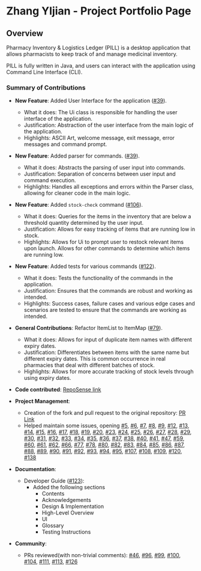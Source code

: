 # Zhang YIjian - Project Portfolio Page

## Overview
Pharmacy Inventory & Logistics Ledger (PILL) is a desktop application that allows
pharmacists to keep track of and manage medicinal inventory.

PILL is fully written in Java, and users can interact with the application using
Command Line Interface (CLI).

### Summary of Contributions

- **New Feature**: Added User Interface for the application ([#39](https://github.com/AY2425S1-CS2113-W14-4/tp/pull/39)).
    - What it does: The Ui class is responsible for handling the user interface of the application.
    - Justification: Abstraction of the user interface from the main logic of the application.
    - Highlights: ASCII Art, welcome message, exit message, error messages and command prompt.
- **New Feature**: Added parser for commands. ([#39](https://github.com/AY2425S1-CS2113-W14-4/tp/pull/39)).
    - What it does: Abstracts the parsing of user input into commands.
    - Justification: Separation of concerns between user input and command execution.
    - Highlights: Handles all exceptions and errors within the Parser class, allowing for cleaner code in the main logic.
- **New Feature**: Added `stock-check` command ([#106](https://github.com/AY2425S1-CS2113-W14-4/tp/pull/106)).
    - What it does: Queries for the items in the inventory that are below a threshold quantity determined by the user input.
    - Justification: Allows for easy tracking of items that are running low in stock.
    - Highlights: Allows for Ui to prompt user to restock relevant items upon launch. Allows for other commands to determine which items are running low.
- **New Feature**: Added tests for various commands ([#122](https://github.com/AY2425S1-CS2113-W14-4/tp/pull/122)).
    - What it does: Tests the functionality of the commands in the application.
    - Justification: Ensures that the commands are robust and working as intended.
    - Highlights: Success cases, failure cases and various edge cases and scenarios are tested to ensure that the commands are working as intended.
- **General Contributions**: Refactor ItemList to ItemMap ([#79](https://github.com/AY2425S1-CS2113-W14-4/tp/pull/79)).
    - What it does: Allows for input of duplicate item names with different expiry dates.
    - Justification: Differentiates between items with the same name but different expiry dates. This is common occurrence in real pharmacies that deal with different batches of stock.
    - Highlights: Allows for more accurate tracking of stock levels through using expiry dates.
- **Code contributed**: [RepoSense link](https://nus-cs2113-ay2425s1.github.io/tp-dashboard/?search=yijiano&sort=groupTitle&sortWithin=title&timeframe=commit&mergegroup=&groupSelect=groupByRepos&breakdown=true&checkedFileTypes=docs~functional-code~test-code~other&since=2024-09-20&tabOpen=true&tabType=authorship&tabAuthor=yijiano&tabRepo=AY2425S1-CS2113-W14-4%2Ftp%5Bmaster%5D&authorshipIsMergeGroup=false&authorshipFileTypes=docs~functional-code~test-code~other&authorshipIsBinaryFileTypeChecked=false&authorshipIsIgnoredFilesChecked=false)
- **Project Management**:
    - Creation of the fork and pull request to the original repository: [PR Link](https://github.com/nus-cs2113-AY2425S1/tp/pull/28)
    - Helped maintain some issues, opening
      [#5](https://github.com/AY2425S1-CS2113-W14-4/tp/issues/5),
      [#6](https://github.com/AY2425S1-CS2113-W14-4/tp/issues/6),
      [#7](https://github.com/AY2425S1-CS2113-W14-4/tp/issues/7),
      [#8](https://github.com/AY2425S1-CS2113-W14-4/tp/issues/8),
      [#9](https://github.com/AY2425S1-CS2113-W14-4/tp/issues/9),
      [#12](https://github.com/AY2425S1-CS2113-W14-4/tp/issues/12),
      [#13](https://github.com/AY2425S1-CS2113-W14-4/tp/issues/13),
      [#14](https://github.com/AY2425S1-CS2113-W14-4/tp/issues/14),
      [#15](https://github.com/AY2425S1-CS2113-W14-4/tp/issues/15),
      [#16](https://github.com/AY2425S1-CS2113-W14-4/tp/issues/16),
      [#17](https://github.com/AY2425S1-CS2113-W14-4/tp/issues/17),
      [#18](https://github.com/AY2425S1-CS2113-W14-4/tp/issues/18),
      [#19](https://github.com/AY2425S1-CS2113-W14-4/tp/issues/19),
      [#20](https://github.com/AY2425S1-CS2113-W14-4/tp/issues/20),
      [#23](https://github.com/AY2425S1-CS2113-W14-4/tp/issues/23),
      [#24](https://github.com/AY2425S1-CS2113-W14-4/tp/issues/24),
      [#25](https://github.com/AY2425S1-CS2113-W14-4/tp/issues/25),
      [#26](https://github.com/AY2425S1-CS2113-W14-4/tp/issues/26),
      [#27](https://github.com/AY2425S1-CS2113-W14-4/tp/issues/27),
      [#28](https://github.com/AY2425S1-CS2113-W14-4/tp/issues/28),
      [#29](https://github.com/AY2425S1-CS2113-W14-4/tp/issues/29),
      [#30](https://github.com/AY2425S1-CS2113-W14-4/tp/issues/30),
      [#31](https://github.com/AY2425S1-CS2113-W14-4/tp/issues/31),
      [#32](https://github.com/AY2425S1-CS2113-W14-4/tp/issues/32),
      [#33](https://github.com/AY2425S1-CS2113-W14-4/tp/issues/33),
      [#34](https://github.com/AY2425S1-CS2113-W14-4/tp/issues/34),
      [#35](https://github.com/AY2425S1-CS2113-W14-4/tp/issues/35),
      [#36](https://github.com/AY2425S1-CS2113-W14-4/tp/issues/36),
      [#37](https://github.com/AY2425S1-CS2113-W14-4/tp/issues/37),
      [#38](https://github.com/AY2425S1-CS2113-W14-4/tp/issues/38),
      [#40](https://github.com/AY2425S1-CS2113-W14-4/tp/issues/40),
      [#41](https://github.com/AY2425S1-CS2113-W14-4/tp/issues/41),
      [#47](https://github.com/AY2425S1-CS2113-W14-4/tp/issues/47),
      [#59](https://github.com/AY2425S1-CS2113-W14-4/tp/issues/59),
      [#60](https://github.com/AY2425S1-CS2113-W14-4/tp/issues/60),
      [#61](https://github.com/AY2425S1-CS2113-W14-4/tp/issues/61),
      [#62](https://github.com/AY2425S1-CS2113-W14-4/tp/issues/62),
      [#66](https://github.com/AY2425S1-CS2113-W14-4/tp/issues/66),
      [#77](https://github.com/AY2425S1-CS2113-W14-4/tp/issues/77),
      [#78](https://github.com/AY2425S1-CS2113-W14-4/tp/issues/78),
      [#80](https://github.com/AY2425S1-CS2113-W14-4/tp/issues/80),
      [#82](https://github.com/AY2425S1-CS2113-W14-4/tp/issues/82),
      [#83](https://github.com/AY2425S1-CS2113-W14-4/tp/issues/83),
      [#84](https://github.com/AY2425S1-CS2113-W14-4/tp/issues/84),
      [#85](https://github.com/AY2425S1-CS2113-W14-4/tp/issues/85),
      [#86](https://github.com/AY2425S1-CS2113-W14-4/tp/issues/86),
      [#87](https://github.com/AY2425S1-CS2113-W14-4/tp/issues/87),
      [#88](https://github.com/AY2425S1-CS2113-W14-4/tp/issues/88),
      [#89](https://github.com/AY2425S1-CS2113-W14-4/tp/issues/89),
      [#90](https://github.com/AY2425S1-CS2113-W14-4/tp/issues/90),
      [#91](https://github.com/AY2425S1-CS2113-W14-4/tp/issues/91),
      [#92](https://github.com/AY2425S1-CS2113-W14-4/tp/issues/92),
      [#93](https://github.com/AY2425S1-CS2113-W14-4/tp/issues/93),
      [#94](https://github.com/AY2425S1-CS2113-W14-4/tp/issues/94),
      [#95](https://github.com/AY2425S1-CS2113-W14-4/tp/issues/95),
      [#107](https://github.com/AY2425S1-CS2113-W14-4/tp/issues/107),
      [#108](https://github.com/AY2425S1-CS2113-W14-4/tp/issues/108),
      [#109](https://github.com/AY2425S1-CS2113-W14-4/tp/issues/109),
      [#120](https://github.com/AY2425S1-CS2113-W14-4/tp/issues/120),
      [#138](https://github.com/AY2425S1-CS2113-W14-4/tp/issues/138)
      
- **Documentation**:
    - Developer Guide ([#123](https://github.com/AY2425S1-CS2113-W14-4/tp/pull/123)):
      - Added the following sections
        - Contents
        - Acknowledgements
        - Design & Implementation
        - High-Level Overview
        - UI
        - Glossary
        - Testing Instructions
- **Community**:
    - PRs reviewed(with non-trivial comments):
      [#46](https://github.com/AY2425S1-CS2113-W14-4/tp/pull/46),
      [#96](https://github.com/AY2425S1-CS2113-W14-4/tp/pull/96),
      [#99](https://github.com/AY2425S1-CS2113-W14-4/tp/pull/99),
      [#100](https://github.com/AY2425S1-CS2113-W14-4/tp/pull/100),
      [#104](https://github.com/AY2425S1-CS2113-W14-4/tp/pull/104),
      [#111](https://github.com/AY2425S1-CS2113-W14-4/tp/pull/113),
      [#113](https://github.com/AY2425S1-CS2113-W14-4/tp/pull/113),
      [#126](https://github.com/AY2425S1-CS2113-W14-4/tp/pull/126)
